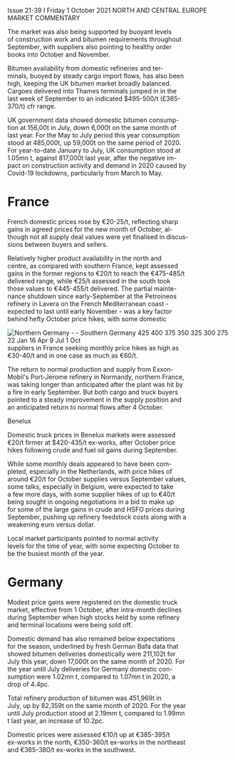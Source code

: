 Issue 21\-39 I Friday 1 October 2021 NORTH AND CENTRAL EUROPE MARKET COMMENTARY

 The market was also being supported by buoyant levels  
of construction work and bitumen requirements throughout  
September, with suppliers also pointing to healthy order  
books into October and November.

   
Bitumen availability from domestic refineries and ter\-  
minals, buoyed by steady cargo import flows, has also been  
high, keeping the UK bitumen market broadly balanced.  
Cargoes delivered into Thames terminals jumped in in the  
last week of September to an indicated $495\-500/t (£365\-  
370/t) cfr range.

   
UK government data showed domestic bitumen consump\-  
tion at 156,00t in July, down 6,000t on the same month of  
last year. For the May to July period this year consumption  
stood at 485,000t, up 59,000t on the same period of 2020\.  
For year\-to\-date January to July, UK consumption stood at  
1\.05mn t, against 817,000t last year, after the negative im\-  
pact on construction activity and demand in 2020 caused by  
Covid\-19 lockdowns, particularly from March to May.

 France
======

   
French domestic prices rose by €20\-25/t, reflecting sharp  
gains in agreed prices for the new month of October, al\-  
though not all supply deal values were yet finalised in discus\-  
sions between buyers and sellers.

 Relatively higher product availability in the north and  
centre, as compared with southern France, kept assessed  
gains in the former regions to €20/t to reach the €475\-485/t  
delivered range, while €25/t assessed in the south took  
those values to €445\-455/t delivered. The partial mainte\-  
nance shutdown since early\-September at the Petroineos  
refinery in Lavera on the French Mediterranean coast \-  
expected to last until early November \- was a key factor  
behind hefty October price hikes, with some domestic

 ![Northern Germany - - Southern Germany
425
400
375
350
325
300
275
22 Jan 16 Apr 9 Jul 1 Oct]()   
suppliers in France seeking monthly price hikes as high as  
€30\-40/t and in one case as much as €60/t.

   
The return to normal production and supply from Exxon\-  
Mobil's Port\-Jerome refinery in Normandy, northern France,  
was taking longer than anticipated after the plant was hit by  
a fire in early September. But both cargo and truck buyers  
pointed to a steady improvement in the supply position and  
an anticipated return to normal flows after 4 October.

 Benelux

   
Domestic truck prices in Benelux markets were assessed  
€20/t firmer at $420\-435/t ex\-works, after October price  
hikes following crude and fuel oil gains during September.

   
While some monthly deals appeared to have been com\-  
pleted, especially in the Netherlands, with price hikes of  
around €20/t for October supplies versus September values,  
some talks, especially in Belgium, were expected to take  
a few more days, with some supplier hikes of up to €40/t  
being sought in ongoing negotiations in a bid to make up  
for some of the large gains in crude and HSFO prices during  
September, pushing up refinery feedstock costs along with a  
weakening euro versus dollar.

   
Local market participants pointed to normal activity  
levels for the time of year, with some expecting October to  
be the busiest month of the year.

 Germany
=======

   
Modest price gains were registered on the domestic truck  
market, effective from 1 October, after intra\-month declines  
during September when high stocks held by some refinery  
and terminal locations were being sold off.

   
Domestic demand has also remained below expectations  
for the season, underlined by fresh German Bafa data that  
showed bitumen deliveries domestically were 211,102t for  
July this year, down 17,000t on the same month of 2020\. For  
the year until July deliveries for Germany domestic con\-  
sumption were 1\.02mn t, compared to 1\.07mn t in 2020, a  
drop of 4\.4pc.

   
Total refinery production of bitumen was 451,969t in  
July, up by 82,359t on the same month of 2020\. For the year  
until July production stood at 2\.19mm t, compared to 1\.99mn  
t last year, an increase of 10\.2pc.

   
Domestic prices were assessed €10/t up at €385\-395/t  
ex\-works in the north, €350\-360/t ex\-works in the northeast  
and €365\-380/t ex\-works in the southwest.



